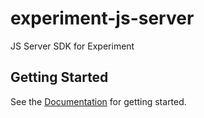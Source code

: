 # experiment-js-server
JS Server SDK for Experiment

## Getting Started

See the [Documentation](https://amplitude-lab.readme.io/docs/javascript-server-sdk) for getting started.